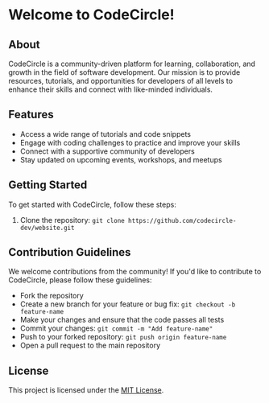 # Welcome to CodeCircle!

## About
CodeCircle is a community-driven platform for learning, collaboration, and growth in the field of software development. Our mission is to provide resources, tutorials, and opportunities for developers of all levels to enhance their skills and connect with like-minded individuals.

## Features
- Access a wide range of tutorials and code snippets
- Engage with coding challenges to practice and improve your skills
- Connect with a supportive community of developers
- Stay updated on upcoming events, workshops, and meetups

## Getting Started
To get started with CodeCircle, follow these steps:
1. Clone the repository: `git clone https://github.com/codecircle-dev/website.git`

## Contribution Guidelines
We welcome contributions from the community! If you'd like to contribute to CodeCircle, please follow these guidelines:
- Fork the repository
- Create a new branch for your feature or bug fix: `git checkout -b feature-name`
- Make your changes and ensure that the code passes all tests
- Commit your changes: `git commit -m "Add feature-name"`
- Push to your forked repository: `git push origin feature-name`
- Open a pull request to the main repository


## License
This project is licensed under the [MIT License](LICENSE).

